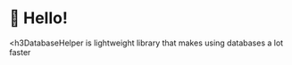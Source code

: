 # 👋 Hello!
<h3DatabaseHelper is lightweight library that makes using databases a lot faster </h3>
<br>
